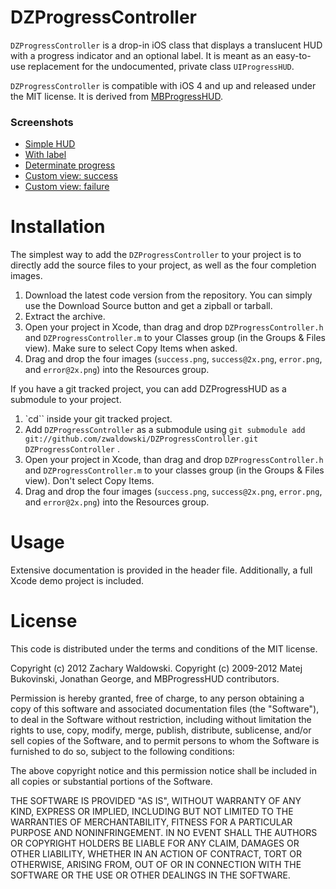 DZProgressController
=============

`DZProgressController` is a drop-in iOS class that displays a translucent HUD with a progress indicator and an optional label. It is meant as an easy-to-use replacement for the undocumented, private class `UIProgressHUD`. 

`DZProgressController` is compatible with iOS 4 and up and released under the MIT license. It is derived from [MBProgressHUD](https://github.com/jdg/MBProgressHUD).

### Screenshots

* [Simple HUD](http://d.pr/i/UOdH+)
* [With label](http://d.pr/i/UOdH+)
* [Determinate progress](http://d.pr/i/h6Pq+)
* [Custom view: success](http://d.pr/i/tenx+)
* [Custom view: failure](http://d.pr/i/vTrV+)

Installation
============

The simplest way to add the `DZProgressController` to your project is to directly add the source files to your project, as well as the four completion images.

1. Download the latest code version from the repository. You can simply use the Download Source button and get a zipball or tarball.
2. Extract the archive.
3. Open your project in Xcode, than drag and drop `DZProgressController.h` and `DZProgressController.m` to your Classes group (in the Groups & Files view). Make sure to select Copy Items when asked. 
4. Drag and drop the four images (`success.png`, `success@2x.png`, `error.png`, and `error@2x.png`) into the Resources group.

If you have a git tracked project, you can add DZProgressHUD as a submodule to your project. 

1. `cd`` inside your git tracked project.
2. Add `DZProgressController` as a submodule using `git submodule add git://github.com/zwaldowski/DZProgressController.git DZProgressController` .
3. Open your project in Xcode, than drag and drop `DZProgressController.h` and `DZProgressController.m` to your classes group (in the Groups & Files view). Don't select Copy Items. 
4. Drag and drop the four images (`success.png`, `success@2x.png`, `error.png`, and `error@2x.png`) into the Resources group.

Usage
=====

Extensive documentation is provided in the header file. Additionally, a full Xcode demo project is included.

License
=======

This code is distributed under the terms and conditions of the MIT license. 

Copyright (c) 2012 Zachary Waldowski.
Copyright (c) 2009-2012 Matej Bukovinski, Jonathan George, and MBProgressHUD contributors.

Permission is hereby granted, free of charge, to any person obtaining a copy of this software and associated documentation files (the "Software"), to deal in the Software without restriction, including without limitation the rights to use, copy, modify, merge, publish, distribute, sublicense, and/or sell copies of the Software, and to permit persons to whom the Software is furnished to do so, subject to the following conditions:

The above copyright notice and this permission notice shall be included in all copies or substantial portions of the Software.

THE SOFTWARE IS PROVIDED "AS IS", WITHOUT WARRANTY OF ANY KIND, EXPRESS OR IMPLIED, INCLUDING BUT NOT LIMITED TO THE WARRANTIES OF MERCHANTABILITY, FITNESS FOR A PARTICULAR PURPOSE AND NONINFRINGEMENT. IN NO EVENT SHALL THE AUTHORS OR COPYRIGHT HOLDERS BE LIABLE FOR ANY CLAIM, DAMAGES OR OTHER LIABILITY, WHETHER IN AN ACTION OF CONTRACT, TORT OR OTHERWISE, ARISING FROM, OUT OF OR IN CONNECTION WITH THE SOFTWARE OR THE USE OR OTHER DEALINGS IN THE SOFTWARE.